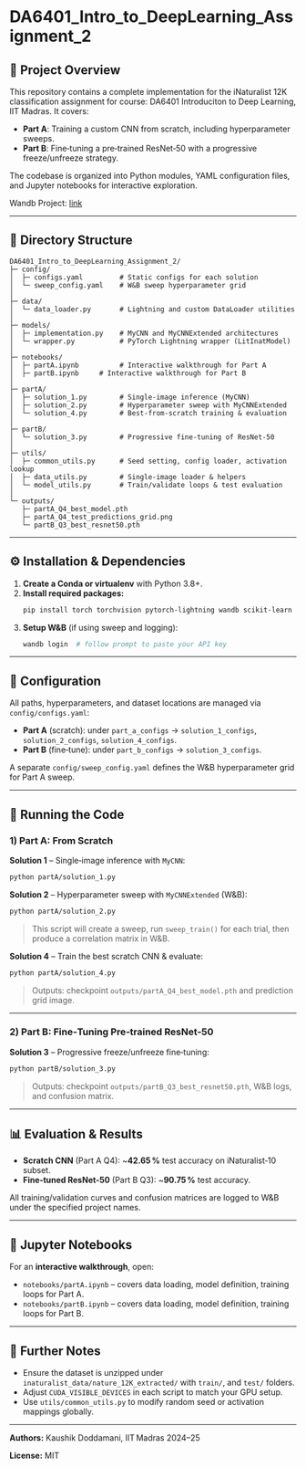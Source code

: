 # DA6401_Intro_to_DeepLearning_Assignment_2

## 📁 Project Overview

This repository contains a complete implementation for the iNaturalist 12K classification assignment for course: DA6401 Introduciton to Deep Learning, IIT Madras. It covers:

- **Part A**: Training a custom CNN from scratch, including hyperparameter sweeps.
- **Part B**: Fine‑tuning a pre‑trained ResNet‑50 with a progressive freeze/unfreeze strategy.

The codebase is organized into Python modules, YAML configuration files, and Jupyter notebooks for interactive exploration.

Wandb Project: [link](https://wandb.ai/da24s020-indian-institute-of-technology-madras/DA6401_Intro_to_DeepLearning_Assignment_2/reports/DA6401-Assignment-2--VmlldzoxMjMxODA4Mw?accessToken=n3jv7pu7k48k0q6503sooe6jfvn4sjjlepamilnanl3m97fckdx39mudcmb1xpqv)

---

## 📂 Directory Structure

```
DA6401_Intro_to_DeepLearning_Assignment_2/
├─ config/
│  ├─ configs.yaml         # Static configs for each solution
│  └─ sweep_config.yaml    # W&B sweep hyperparameter grid
│
├─ data/
│  └─ data_loader.py       # Lightning and custom DataLoader utilities
│
├─ models/
│  ├─ implementation.py    # MyCNN and MyCNNExtended architectures
│  └─ wrapper.py           # PyTorch Lightning wrapper (LitInatModel)
│
├─ notebooks/
│  ├─ partA.ipynb          # Interactive walkthrough for Part A
│  ├─ partB.ipynb     # Interactive walkthrough for Part B
│
├─ partA/
│  ├─ solution_1.py        # Single-image inference (MyCNN)
│  ├─ solution_2.py        # Hyperparameter sweep with MyCNNExtended
│  └─ solution_4.py        # Best-from-scratch training & evaluation
│
├─ partB/
│  └─ solution_3.py        # Progressive fine‑tuning of ResNet‑50
│
├─ utils/
│  ├─ common_utils.py      # Seed setting, config loader, activation lookup
│  ├─ data_utils.py        # Single-image loader & helpers
│  └─ model_utils.py       # Train/validate loops & test evaluation
│
└─ outputs/
   ├─ partA_Q4_best_model.pth
   ├─ partA_Q4_test_predictions_grid.png
   └─ partB_Q3_best_resnet50.pth
```

---

## ⚙️ Installation & Dependencies

1. **Create a Conda or virtualenv** with Python 3.8+.
2. **Install required packages:**
   ```bash
   pip install torch torchvision pytorch-lightning wandb scikit-learn matplotlib pyyaml
   ```
3. **Setup W&B** (if using sweep and logging):
   ```bash
   wandb login  # follow prompt to paste your API key
   ```

---

## 🔧 Configuration

All paths, hyperparameters, and dataset locations are managed via `config/configs.yaml`:

- **Part A** (scratch): under `part_a_configs` → `solution_1_configs`, `solution_2_configs`, `solution_4_configs`.
- **Part B** (fine‑tune): under `part_b_configs` → `solution_3_configs`.

A separate `config/sweep_config.yaml` defines the W&B hyperparameter grid for Part A sweep.

---

## 🚀 Running the Code

### 1) Part A: From Scratch

**Solution 1** – Single‑image inference with `MyCNN`:
```bash
python partA/solution_1.py
```

**Solution 2** – Hyperparameter sweep with `MyCNNExtended` (W&B):
```bash
python partA/solution_2.py
```
> This script will create a sweep, run `sweep_train()` for each trial, then produce a correlation matrix in W&B.

**Solution 4** – Train the best scratch CNN & evaluate:
```bash
python partA/solution_4.py
```
> Outputs: checkpoint `outputs/partA_Q4_best_model.pth` and prediction grid image.

---

### 2) Part B: Fine‑Tuning Pre‑trained ResNet‑50

**Solution 3** – Progressive freeze/unfreeze fine‑tuning:
```bash
python partB/solution_3.py
```
> Outputs: checkpoint `outputs/partB_Q3_best_resnet50.pth`, W&B logs, and confusion matrix.

---

## 📊 Evaluation & Results

- **Scratch CNN** (Part A Q4): ~**42.65 %** test accuracy on iNaturalist‑10 subset.
- **Fine‑tuned ResNet‑50** (Part B Q3): ~**90.75 %** test accuracy.

All training/validation curves and confusion matrices are logged to W&B under the specified project names.

---

## 📓 Jupyter Notebooks

For an **interactive walkthrough**, open:
- `notebooks/partA.ipynb` – covers data loading, model definition, training loops for Part A.
- `notebooks/partB.ipynb` – covers data loading, model definition, training loops for Part B.

---

## 📖 Further Notes

- Ensure the dataset is unzipped under `inaturalist_data/nature_12K_extracted/` with `train/`, and `test/` folders.
- Adjust `CUDA_VISIBLE_DEVICES` in each script to match your GPU setup.
- Use `utils/common_utils.py` to modify random seed or activation mappings globally.

---

**Authors:** Kaushik Doddamani, IIT Madras 2024–25

**License:** MIT

